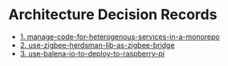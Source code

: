 # Architecture Decision Records

* [1. manage-code-for-heterogenous-services-in-a-monorepo](0001-manage-code-for-heterogenous-services-in-a-monorepo.md)
* [2. use-zigbee-herdsman-lib-as-zigbee-bridge](0002-use-zigbee-herdsman-lib-as-zigbee-bridge.md)
* [3. use-balena-io-to-deploy-to-raspberry-pi](0003-use-balena-io-to-deploy-to-raspberry-pi.md)
